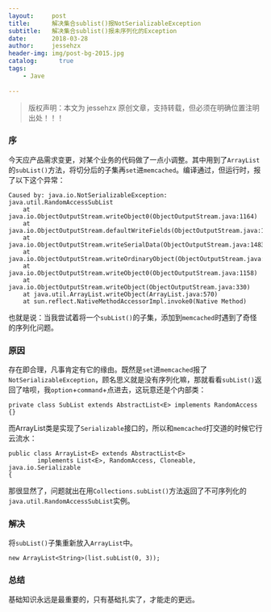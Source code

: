 ```yaml
---
layout:     post
title:      解决集合sublist()报NotSerializableException 
subtitle:   解决集合sublist()报未序列化的Exception
date:       2018-03-28             
author:     jessehzx                
header-img: img/post-bg-2015.jpg
catalog: 	  true
tags:
    - Jave
        
---
```


>版权声明：本文为 jessehzx 原创文章，支持转载，但必须在明确位置注明出处！！！


### 序

今天应产品需求变更，对某个业务的代码做了一点小调整。其中用到了`ArrayList`的`subList()`方法，将切分后的子集再`set`进`memcached`。编译通过，但运行时，报了以下这个异常：

```
Caused by: java.io.NotSerializableException: java.util.RandomAccessSubList	at java.io.ObjectOutputStream.writeObject0(ObjectOutputStream.java:1164)	at java.io.ObjectOutputStream.defaultWriteFields(ObjectOutputStream.java:1518)	at java.io.ObjectOutputStream.writeSerialData(ObjectOutputStream.java:1483)	at java.io.ObjectOutputStream.writeOrdinaryObject(ObjectOutputStream.java:1400)	at java.io.ObjectOutputStream.writeObject0(ObjectOutputStream.java:1158)	at java.io.ObjectOutputStream.writeObject(ObjectOutputStream.java:330)	at java.util.ArrayList.writeObject(ArrayList.java:570)	at sun.reflect.NativeMethodAccessorImpl.invoke0(Native Method)
```
也就是说：当我尝试着将一个`subList()`的子集，添加到`memcached`时遇到了奇怪的序列化问题。

### 原因
存在即合理，凡事肯定有它的缘由。既然是`set`进`memcached`报了`NotSerializableException`，顾名思义就是没有序列化嘛，那就看看`subList()`返回了啥呗，我`option`+`command`+点进去，这玩意还是个内部类：

```
private class SubList extends AbstractList<E> implements RandomAccess {}
```
而ArrayList类是实现了`Serializable`接口的，所以和`memcached`打交道的时候它行云流水：

```
public class ArrayList<E> extends AbstractList<E>
        implements List<E>, RandomAccess, Cloneable, java.io.Serializable
{
```

那很显然了，问题就出在用`Collections.subList()`方法返回了不可序列化的`java.util.RandomAccessSubList`实例。

### 解决

将`subList()`子集重新放入`ArrayList`中。

```
new ArrayList<String>(list.subList(0, 3));
```

### 总结
基础知识永远是最重要的，只有基础扎实了，才能走的更远。

